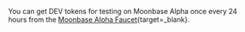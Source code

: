 You can get DEV tokens for testing on Moonbase Alpha once every 24 hours from the [Moonbase Alpha Faucet](https://faucet.moonbeam.network){target=\_blank}.